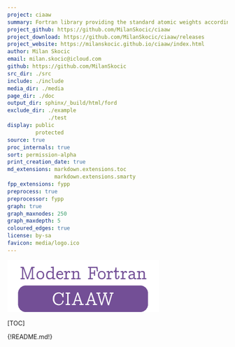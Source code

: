 ```yaml
---
project: ciaaw
summary: Fortran library providing the standard atomic weights according to CIAAW.
project_github: https://github.com/MilanSkocic/ciaaw
project_download: https://github.com/MilanSkocic/ciaaw/releases
project_website: https://milanskocic.github.io/ciaaw/index.html
author: Milan Skocic
email: milan.skocic@icloud.com
github: https://github.com/MilanSkocic
src_dir: ./src
include: ./include
media_dir: ./media
page_dir: ./doc
output_dir: sphinx/_build/html/ford
exclude_dir: ./example
             ./test
display: public
         protected
source: true
proc_internals: true
sort: permission-alpha
print_creation_date: true
md_extensions: markdown.extensions.toc
               markdown.extensions.smarty
fpp_extensions: fypp
preprocess: true
preprocessor: fypp
graph: true
graph_maxnodes: 250
graph_maxdepth: 5
coloured_edges: true
license: by-sa
favicon: media/logo.ico
---
```


![Ciaaw](./media/logo.png)

[TOC]

{!README.md!}
